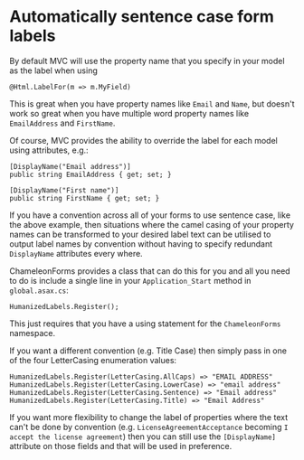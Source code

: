 # Automatically sentence case form labels

By default MVC will use the property name that you specify in your model as the label when using

    @Html.LabelFor(m => m.MyField)

This is great when you have property names like `Email` and `Name`, but doesn't work so great when you have multiple word property names like `EmailAddress` and `FirstName`.

Of course, MVC provides the ability to override the label for each model using attributes, e.g.:

    [DisplayName("Email address")]
    public string EmailAddress { get; set; }
    
    [DisplayName("First name")]
    public string FirstName { get; set; }

If you have a convention across all of your forms to use sentence case, like the above example, then situations where the camel casing of your property names can be transformed to your desired label text can be utilised to output label names by convention without having to specify redundant `DisplayName` attributes every where.

ChameleonForms provides a class that can do this for you and all you need to do is include a single line in your `Application_Start` method in `global.asax.cs`:

    HumanizedLabels.Register();

This just requires that you have a using statement for the `ChameleonForms` namespace.

If you want a different convention (e.g. Title Case) then simply pass in one of the four LetterCasing enumeration values:

    HumanizedLabels.Register(LetterCasing.AllCaps) => "EMAIL ADDRESS"
    HumanizedLabels.Register(LetterCasing.LowerCase) => "email address"
    HumanizedLabels.Register(LetterCasing.Sentence) => "Email address"
    HumanizedLabels.Register(LetterCasing.Title) => "Email Address"

If you want more flexibility to change the label of properties where the text can't be done by convention (e.g. `LicenseAgreementAcceptance` becoming `I accept the license agreement`) then you can still use the `[DisplayName]` attribute on those fields and that will be used in preference.
